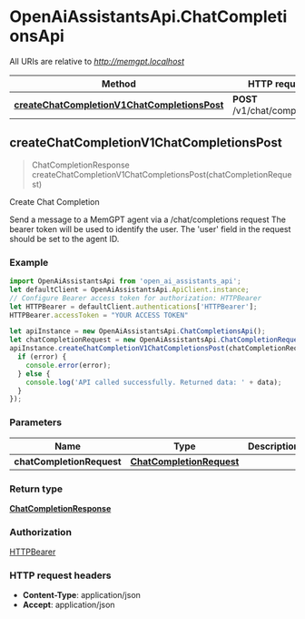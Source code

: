 # OpenAiAssistantsApi.ChatCompletionsApi

All URIs are relative to *http://memgpt.localhost*

Method | HTTP request | Description
------------- | ------------- | -------------
[**createChatCompletionV1ChatCompletionsPost**](ChatCompletionsApi.md#createChatCompletionV1ChatCompletionsPost) | **POST** /v1/chat/completions | Create Chat Completion



## createChatCompletionV1ChatCompletionsPost

> ChatCompletionResponse createChatCompletionV1ChatCompletionsPost(chatCompletionRequest)

Create Chat Completion

Send a message to a MemGPT agent via a /chat/completions request  The bearer token will be used to identify the user. The &#39;user&#39; field in the request should be set to the agent ID.

### Example

```javascript
import OpenAiAssistantsApi from 'open_ai_assistants_api';
let defaultClient = OpenAiAssistantsApi.ApiClient.instance;
// Configure Bearer access token for authorization: HTTPBearer
let HTTPBearer = defaultClient.authentications['HTTPBearer'];
HTTPBearer.accessToken = "YOUR ACCESS TOKEN"

let apiInstance = new OpenAiAssistantsApi.ChatCompletionsApi();
let chatCompletionRequest = new OpenAiAssistantsApi.ChatCompletionRequest(); // ChatCompletionRequest | 
apiInstance.createChatCompletionV1ChatCompletionsPost(chatCompletionRequest, (error, data, response) => {
  if (error) {
    console.error(error);
  } else {
    console.log('API called successfully. Returned data: ' + data);
  }
});
```

### Parameters


Name | Type | Description  | Notes
------------- | ------------- | ------------- | -------------
 **chatCompletionRequest** | [**ChatCompletionRequest**](ChatCompletionRequest.md)|  | 

### Return type

[**ChatCompletionResponse**](ChatCompletionResponse.md)

### Authorization

[HTTPBearer](../README.md#HTTPBearer)

### HTTP request headers

- **Content-Type**: application/json
- **Accept**: application/json

